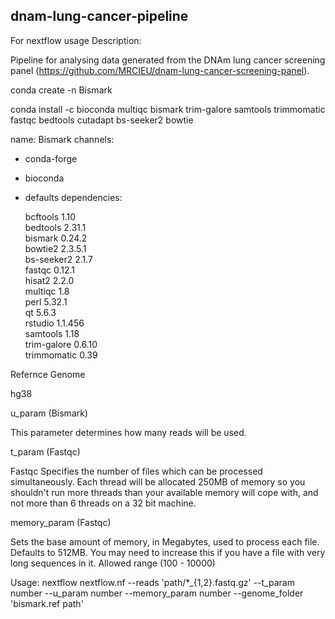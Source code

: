 ## dnam-lung-cancer-pipeline
For nextflow usage Description:

Pipeline for analysing data generated from the DNAm lung cancer screening panel (https://github.com/MRCIEU/dnam-lung-cancer-screening-panel).

conda create -n Bismark

conda install -c bioconda multiqc bismark trim-galore samtools trimmomatic fastqc bedtools cutadapt bs-seeker2 bowtie

name: Bismark
channels:
  - conda-forge
  - bioconda
  - defaults
dependencies:

    bcftools     1.10         
    bedtools     2.31.1        
    bismark      0.24.2        
    bowtie2      2.3.5.1       
    bs-seeker2   2.1.7         
    fastqc       0.12.1        
    hisat2       2.2.0         
    multiqc      1.8           
    perl         5.32.1        
    qt           5.6.3         
    rstudio      1.1.456       
    samtools     1.18          
    trim-galore  0.6.10        
    trimmomatic  0.39          

Refernce Genome

hg38

u_param (Bismark)

This parameter determines how many reads will be used.  

t_param (Fastqc)

Fastqc Specifies the number of files which can be processed simultaneously. Each thread will be allocated 250MB of memory so you shouldn't run more threads than your available memory will cope with, and not more than 6 threads on a 32 bit machine. 

memory_param (Fastqc) 

Sets the base amount of memory, in Megabytes,  used to process each file. Defaults to 512MB. You may need to increase this if you have a file with very long sequences in it. Allowed range (100 - 10000)

Usage:
nextflow nextflow.nf --reads 'path/*_{1,2}.fastq.gz' --t_param number --u_param number --memory_param number --genome_folder 'bismark.ref path'

